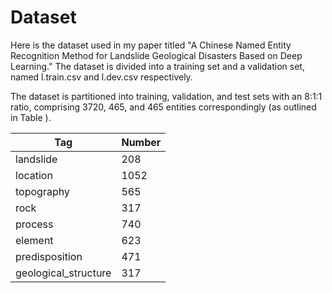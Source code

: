 # Dataset
Here is the dataset used in my paper titled "A Chinese Named Entity Recognition Method for Landslide Geological Disasters Based on Deep Learning." The dataset is divided into a training set and a validation set, named l.train.csv and l.dev.csv respectively.

The dataset is partitioned into training, validation, and test sets with an 8:1:1 ratio, comprising 3720, 465, and 465 entities correspondingly (as outlined in Table ).

| **Tag**               | **Number** |
|-----------------------|------------|
| landslide             | 208        |
| location              | 1052       |
| topography            | 565        |
| rock                  | 317        |
| process               | 740        |
| element               | 623        |
| predisposition        | 471        |
| geological_structure  | 317        |
